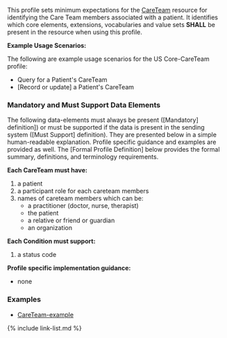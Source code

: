 
This profile sets minimum expectations for the [CareTeam] resource for identifying the Care Team members associated with a patient. It identifies which core elements, extensions, vocabularies and value sets **SHALL** be present in the resource when using this profile.

**Example Usage Scenarios:**

The following are example usage scenarios for the US Core-CareTeam profile:

-   Query for a Patient's CareTeam
-   [Record or update] a Patient's CareTeam


### Mandatory and Must Support Data Elements


The following data-elements must always be present ([Mandatory] definition]) or must be supported if the data is present in the sending system ([Must Support] definition). They are presented below in a simple human-readable explanation.  Profile specific guidance and examples are provided as well.  The [Formal Profile Definition] below provides the  formal summary, definitions, and  terminology requirements.  

**Each CareTeam must have:**

1.  a patient
1.  a participant role for each careteam members
1.  names of careteam members which can be:
    -   a practitioner (doctor, nurse, therapist)
    -   the patient
    -   a relative or friend or guardian
    -   an organization

**Each Condition must support:**

1.  a status code

**Profile specific implementation guidance:**

* none

### Examples

- [CareTeam-example](CareTeam-example.html)


[CareTeam]:  {{site.data.fhir.path}}careteam.html

{% include link-list.md %}

